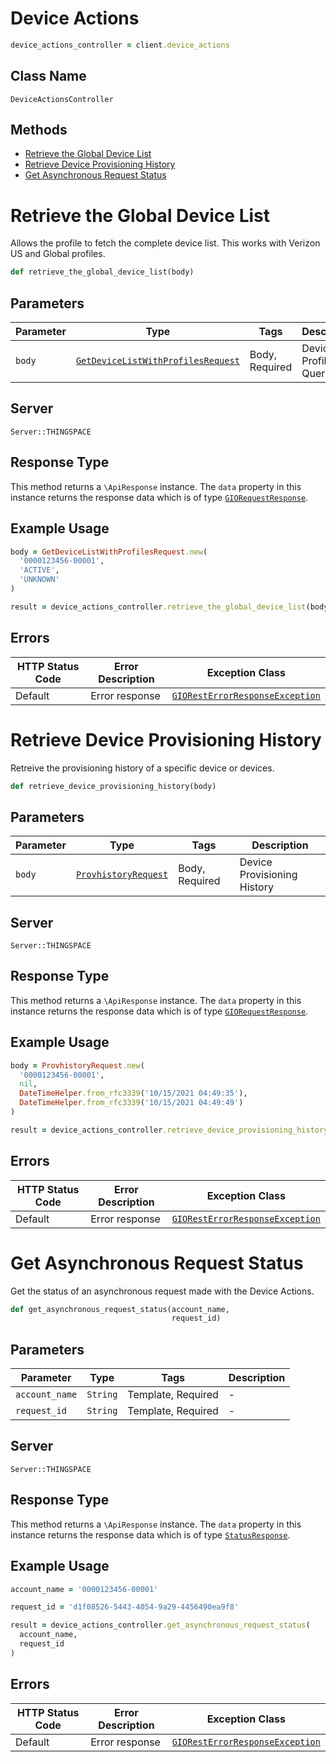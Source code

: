 # Device Actions

```ruby
device_actions_controller = client.device_actions
```

## Class Name

`DeviceActionsController`

## Methods

* [Retrieve the Global Device List](../../doc/controllers/device-actions.md#retrieve-the-global-device-list)
* [Retrieve Device Provisioning History](../../doc/controllers/device-actions.md#retrieve-device-provisioning-history)
* [Get Asynchronous Request Status](../../doc/controllers/device-actions.md#get-asynchronous-request-status)


# Retrieve the Global Device List

Allows the profile to fetch the complete device list. This works with Verizon US and Global profiles.

```ruby
def retrieve_the_global_device_list(body)
```

## Parameters

| Parameter | Type | Tags | Description |
|  --- | --- | --- | --- |
| `body` | [`GetDeviceListWithProfilesRequest`](../../doc/models/get-device-list-with-profiles-request.md) | Body, Required | Device Profile Query |

## Server

`Server::THINGSPACE`

## Response Type

This method returns a `\ApiResponse` instance. The `data` property in this instance returns the response data which is of type [`GIORequestResponse`](../../doc/models/gio-request-response.md).

## Example Usage

```ruby
body = GetDeviceListWithProfilesRequest.new(
  '0000123456-00001',
  'ACTIVE',
  'UNKNOWN'
)

result = device_actions_controller.retrieve_the_global_device_list(body)
```

## Errors

| HTTP Status Code | Error Description | Exception Class |
|  --- | --- | --- |
| Default | Error response | [`GIORestErrorResponseException`](../../doc/models/gio-rest-error-response-exception.md) |


# Retrieve Device Provisioning History

Retreive the provisioning history of a specific device or devices.

```ruby
def retrieve_device_provisioning_history(body)
```

## Parameters

| Parameter | Type | Tags | Description |
|  --- | --- | --- | --- |
| `body` | [`ProvhistoryRequest`](../../doc/models/provhistory-request.md) | Body, Required | Device Provisioning History |

## Server

`Server::THINGSPACE`

## Response Type

This method returns a `\ApiResponse` instance. The `data` property in this instance returns the response data which is of type [`GIORequestResponse`](../../doc/models/gio-request-response.md).

## Example Usage

```ruby
body = ProvhistoryRequest.new(
  '0000123456-00001',
  nil,
  DateTimeHelper.from_rfc3339('10/15/2021 04:49:35'),
  DateTimeHelper.from_rfc3339('10/15/2021 04:49:49')
)

result = device_actions_controller.retrieve_device_provisioning_history(body)
```

## Errors

| HTTP Status Code | Error Description | Exception Class |
|  --- | --- | --- |
| Default | Error response | [`GIORestErrorResponseException`](../../doc/models/gio-rest-error-response-exception.md) |


# Get Asynchronous Request Status

Get the status of an asynchronous request made with the Device Actions.

```ruby
def get_asynchronous_request_status(account_name,
                                    request_id)
```

## Parameters

| Parameter | Type | Tags | Description |
|  --- | --- | --- | --- |
| `account_name` | `String` | Template, Required | - |
| `request_id` | `String` | Template, Required | - |

## Server

`Server::THINGSPACE`

## Response Type

This method returns a `\ApiResponse` instance. The `data` property in this instance returns the response data which is of type [`StatusResponse`](../../doc/models/status-response.md).

## Example Usage

```ruby
account_name = '0000123456-00001'

request_id = 'd1f08526-5443-4054-9a29-4456490ea9f8'

result = device_actions_controller.get_asynchronous_request_status(
  account_name,
  request_id
)
```

## Errors

| HTTP Status Code | Error Description | Exception Class |
|  --- | --- | --- |
| Default | Error response | [`GIORestErrorResponseException`](../../doc/models/gio-rest-error-response-exception.md) |

